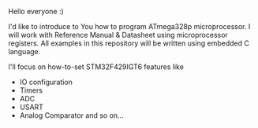 Hello everyone :)

I'd like to introduce to You how to program ATmega328p microprocessor. 
I will work with Reference Manual & Datasheet using microprocessor registers.
All examples in this repository will be written using embedded C language.

I'll focus on how-to-set STM32F429IGT6 features like

- IO configuration
- Timers
- ADC
- USART
- Analog Comparator
and so on...

